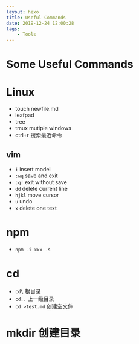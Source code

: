 ```yaml
---
layout: hexo
title: Useful Commands
date: 2019-12-24 12:00:28
tags: 
    - Tools
---
```

# Some Useful Commands
# Linux
+ touch newfile.md
+ leafpad
+ tree
+ tmux  mutiple windows
+ ctrl+r 搜索最近命令
## vim
+ `i` insert model
+ `:wq` save and exit
+ `:q!` exit without save
+ `dd` delete current line
+ `hjkl` move cursor
+ `u` undo
+ `x` delete one text
# npm
+ `npm -i xxx -s`
# cd
+ `cd\` 根目录
+ `cd..` 上一级目录
+ `cd >test.md` 创建空文件
# mkdir 创建目录